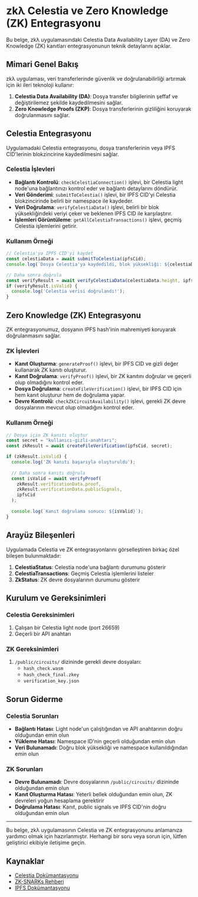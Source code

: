 # zkλ Celestia ve Zero Knowledge (ZK) Entegrasyonu

Bu belge, zkλ uygulamasındaki Celestia Data Availability Layer (DA) ve Zero Knowledge (ZK) kanıtları entegrasyonunun teknik detaylarını açıklar.

## Mimari Genel Bakış

zkλ uygulaması, veri transferlerinde güvenlik ve doğrulanabilirliği artırmak için iki ileri teknoloji kullanır:

1. **Celestia Data Availability (DA)**: Dosya transfer bilgilerinin şeffaf ve değiştirilemez şekilde kaydedilmesini sağlar.
2. **Zero Knowledge Proofs (ZKP)**: Dosya transferlerinin gizliliğini koruyarak doğrulanmasını sağlar.

## Celestia Entegrasyonu

Uygulamadaki Celestia entegrasyonu, dosya transferlerinin veya IPFS CID'lerinin blokzincirine kaydedilmesini sağlar.

### Celestia İşlevleri

- **Bağlantı Kontrolü**: `checkCelestiaConnection()` işlevi, bir Celestia light node'una bağlantınızı kontrol eder ve bağlantı detaylarını döndürür.
- **Veri Gönderimi**: `submitToCelestia()` işlevi, bir IPFS CID'yi Celestia blokzincirinde belirli bir namespace ile kaydeder.
- **Veri Doğrulama**: `verifyCelestiaData()` işlevi, belirli bir blok yüksekliğindeki veriyi çeker ve beklenen IPFS CID ile karşılaştırır.
- **İşlemleri Görüntüleme**: `getAllCelestiaTransactions()` işlevi, geçmiş Celestia işlemlerini getirir.

### Kullanım Örneği

```javascript
// Celestia'ya IPFS CID'yi kaydet
const celestiaData = await submitToCelestia(ipfsCid);
console.log(`Dosya Celestia'ya kaydedildi, blok yüksekliği: ${celestiaData.height}`);

// Daha sonra doğrula
const verifyResult = await verifyCelestiaData(celestiaData.height, ipfsCid);
if (verifyResult.isValid) {
  console.log('Celestia verisi doğrulandı!');
}
```

## Zero Knowledge (ZK) Entegrasyonu

ZK entegrasyonumuz, dosyanın IPFS hash'inin mahremiyeti koruyarak doğrulanmasını sağlar.

### ZK İşlevleri

- **Kanıt Oluşturma**: `generateProof()` işlevi, bir IPFS CID ve gizli değer kullanarak ZK kanıtı oluşturur.
- **Kanıt Doğrulama**: `verifyProof()` işlevi, bir ZK kanıtını doğrular ve geçerli olup olmadığını kontrol eder.
- **Dosya Doğrulama**: `createFileVerification()` işlevi, bir IPFS CID için hem kanıt oluşturur hem de doğrulama yapar.
- **Devre Kontrolü**: `checkZkCircuitAvailability()` işlevi, gerekli ZK devre dosyalarının mevcut olup olmadığını kontrol eder.

### Kullanım Örneği

```javascript
// Dosya için ZK kanıtı oluştur
const secret = "kullanıcı-gizli-anahtarı";
const zkResult = await createFileVerification(ipfsCid, secret);

if (zkResult.isValid) {
  console.log('ZK kanıtı başarıyla oluşturuldu');
  
  // Daha sonra kanıtı doğrula
  const isValid = await verifyProof(
    zkResult.verificationData.proof,
    zkResult.verificationData.publicSignals,
    ipfsCid
  );
  
  console.log(`Kanıt doğrulama sonucu: ${isValid}`);
}
```

## Arayüz Bileşenleri

Uygulamada Celestia ve ZK entegrasyonlarını görselleştiren birkaç özel bileşen bulunmaktadır:

1. **CelestiaStatus**: Celestia node'una bağlantı durumunu gösterir
2. **CelestiaTransactions**: Geçmiş Celestia işlemlerini listeler
3. **ZkStatus**: ZK devre dosyalarının durumunu gösterir

## Kurulum ve Gereksinimleri

### Celestia Gereksinimleri

1. Çalışan bir Celestia light node (port 26659)
2. Geçerli bir API anahtarı

### ZK Gereksinimleri

1. `/public/circuits/` dizininde gerekli devre dosyaları:
   - `hash_check.wasm`
   - `hash_check_final.zkey`
   - `verification_key.json`

## Sorun Giderme

### Celestia Sorunları

- **Bağlantı Hatası**: Light node'un çalıştığından ve API anahtarının doğru olduğundan emin olun
- **Yükleme Hatası**: Namespace ID'nin geçerli olduğundan emin olun
- **Veri Bulunamadı**: Doğru blok yüksekliği ve namespace kullanıldığından emin olun

### ZK Sorunları

- **Devre Bulunamadı**: Devre dosyalarının `/public/circuits/` dizininde olduğundan emin olun
- **Kanıt Oluşturma Hatası**: Yeterli bellek olduğundan emin olun, ZK devreleri yoğun hesaplama gerektirir
- **Doğrulama Hatası**: Kanıt, public signals ve IPFS CID'nin doğru olduğundan emin olun

---

Bu belge, zkλ uygulamasının Celestia ve ZK entegrasyonunu anlamanıza yardımcı olmak için hazırlanmıştır. Herhangi bir soru veya sorun için, lütfen geliştirici ekibiyle iletişime geçin.

## Kaynaklar

- [Celestia Dokümantasyonu](https://celestia.org/docs/)
- [ZK-SNARKs Rehberi](https://zkp.science/)
- [IPFS Dokümantasyonu](https://docs.ipfs.io/) 